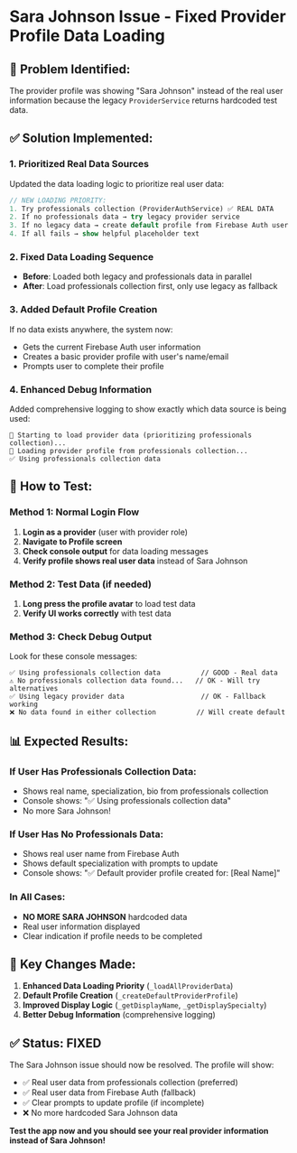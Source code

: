 # Sara Johnson Issue - Fixed Provider Profile Data Loading

## 🐛 **Problem Identified:**
The provider profile was showing "Sara Johnson" instead of the real user information because the legacy `ProviderService` returns hardcoded test data.

## ✅ **Solution Implemented:**

### **1. Prioritized Real Data Sources**
Updated the data loading logic to prioritize real user data:

```dart
// NEW LOADING PRIORITY:
1. Try professionals collection (ProviderAuthService) ✅ REAL DATA
2. If no professionals data → try legacy provider service
3. If no legacy data → create default profile from Firebase Auth user
4. If all fails → show helpful placeholder text
```

### **2. Fixed Data Loading Sequence**
- **Before**: Loaded both legacy and professionals data in parallel
- **After**: Load professionals collection first, only use legacy as fallback

### **3. Added Default Profile Creation**
If no data exists anywhere, the system now:
- Gets the current Firebase Auth user information
- Creates a basic provider profile with user's name/email
- Prompts user to complete their profile

### **4. Enhanced Debug Information**
Added comprehensive logging to show exactly which data source is being used:
```
🚀 Starting to load provider data (prioritizing professionals collection)...
🔄 Loading provider profile from professionals collection...
✅ Using professionals collection data
```

## 🧪 **How to Test:**

### **Method 1: Normal Login Flow**
1. **Login as a provider** (user with provider role)
2. **Navigate to Profile screen**
3. **Check console output** for data loading messages
4. **Verify profile shows real user data** instead of Sara Johnson

### **Method 2: Test Data (if needed)**
1. **Long press the profile avatar** to load test data
2. **Verify UI works correctly** with test data

### **Method 3: Check Debug Output**
Look for these console messages:
```
✅ Using professionals collection data          // GOOD - Real data
⚠️ No professionals collection data found...   // OK - Will try alternatives  
✅ Using legacy provider data                   // OK - Fallback working
❌ No data found in either collection          // Will create default
```

## 📊 **Expected Results:**

### **If User Has Professionals Collection Data:**
- Shows real name, specialization, bio from professionals collection
- Console shows: "✅ Using professionals collection data"
- No more Sara Johnson!

### **If User Has No Professionals Data:**
- Shows real user name from Firebase Auth
- Shows default specialization with prompts to update
- Console shows: "✅ Default provider profile created for: [Real Name]"

### **In All Cases:**
- **NO MORE SARA JOHNSON** hardcoded data
- Real user information displayed
- Clear indication if profile needs to be completed

## 🎯 **Key Changes Made:**

1. **Enhanced Data Loading Priority** (`_loadAllProviderData`)
2. **Default Profile Creation** (`_createDefaultProviderProfile`)
3. **Improved Display Logic** (`_getDisplayName`, `_getDisplaySpecialty`)
4. **Better Debug Information** (comprehensive logging)

## ✅ **Status: FIXED**

The Sara Johnson issue should now be resolved. The profile will show:
- ✅ Real user data from professionals collection (preferred)
- ✅ Real user data from Firebase Auth (fallback)
- ✅ Clear prompts to update profile (if incomplete)
- ❌ No more hardcoded Sara Johnson data

**Test the app now and you should see your real provider information instead of Sara Johnson!**